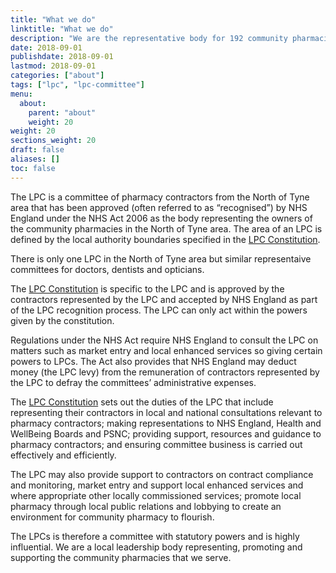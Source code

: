 ```yaml
---
title: "What we do"
linktitle: "What we do"
description: "We are the representative body for 192 community pharmacies across the North of Tyne region"
date: 2018-09-01
publishdate: 2018-09-01
lastmod: 2018-09-01
categories: ["about"]
tags: ["lpc", "lpc-committee"]
menu:
  about:
    parent: "about"
    weight: 20
weight: 20
sections_weight: 20
draft: false
aliases: []
toc: false
---
```


The LPC is a committee of pharmacy contractors from the North of Tyne area that has been approved (often referred 
to as “recognised”) by NHS England under the NHS Act 2006 as the body representing the owners of the community 
pharmacies in the North of Tyne area. The area of an LPC is defined by the local authority boundaries specified 
in the [LPC Constitution](/about/our-constitution).
  
There is only one LPC in the North of Tyne area but similar representaive committees for doctors, dentists and opticians.  

The [LPC Constitution](/about/our-constitution) is specific to the LPC and is approved by the contractors represented by the 
LPC and accepted by NHS England as part of the LPC recognition process. The LPC can only act within the powers given by the constitution.  

Regulations under the NHS Act require NHS England to consult the LPC on matters such as market entry and local 
enhanced services so giving certain powers to LPCs. The Act also provides that NHS England may deduct money (the LPC levy) 
from the remuneration of contractors represented by the LPC to defray the committees’ administrative expenses.  

The [LPC Constitution](/about/our-constitution) sets out the duties of the LPC that include representing their contractors in local and national 
consultations relevant to pharmacy contractors; making representations to NHS England, Health and WellBeing Boards 
and PSNC; providing support, resources and guidance to pharmacy contractors; and ensuring committee business is 
carried out effectively and efficiently.  

The LPC may also provide support to contractors on contract compliance and monitoring, market entry and support local 
enhanced services and where appropriate other locally commissioned services; promote local pharmacy through local 
public relations and lobbying to create an environment for community pharmacy to flourish.  

The LPCs is therefore a committee with statutory powers and is highly influential. We are a local leadership body
representing, promoting and supporting the community pharmacies that we serve.  
 

